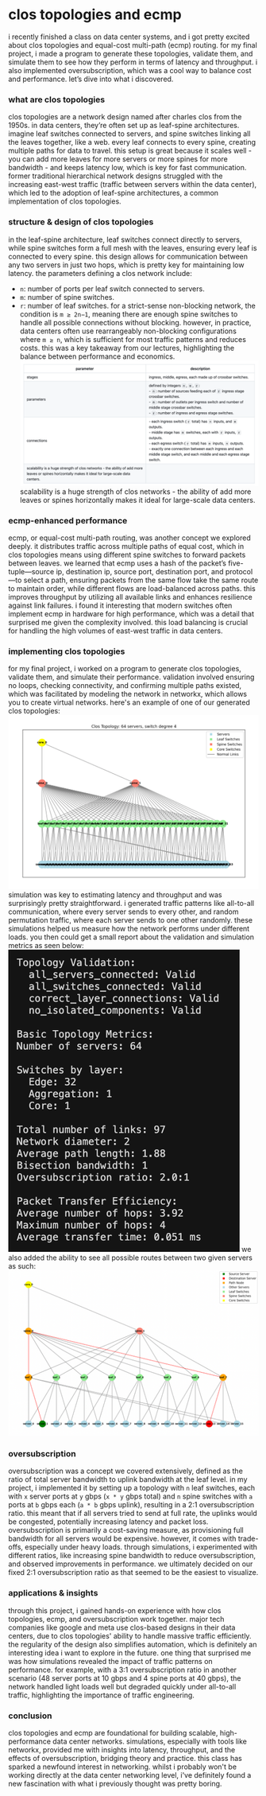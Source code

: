 # clos topologies and ecmp

i recently finished a class on data center systems, and i got pretty excited about clos topologies and equal-cost multi-path (ecmp) routing. for my final project, i made a program to generate these topologies, validate them, and simulate them to see how they perform in terms of latency and throughput. i also implemented oversubscription, which was a cool way to balance cost and performance. let’s dive into what i discovered.

### what are clos topologies
clos topologies are a network design named after charles clos from the 1950s. in data centers, they’re often set up as leaf-spine architectures. imagine leaf switches connected to servers, and spine switches linking all the leaves together, like a web. every leaf connects to every spine, creating multiple paths for data to travel. this setup is great because it scales well - you can add more leaves for more servers or more spines for more bandwidth - and keeps latency low, which is key for fast communication. former traditional hierarchical network designs struggled with the increasing east-west traffic (traffic between servers within the data center), which led to the adoption of leaf-spine architectures, a common implementation of clos topologies.

### structure & design of clos topologies
in the leaf-spine architecture, leaf switches connect directly to servers, while spine switches form a full mesh with the leaves, ensuring every leaf is connected to every spine. this design allows for communication between any two servers in just two hops, which is pretty key for maintaining low latency. the parameters defining a clos network include:  
- `n`: number of ports per leaf switch connected to servers.
- `m`: number of spine switches.
- `r`: number of leaf switches.
for a strict-sense non-blocking network, the condition is `m ≥ 2n−1`, meaning there are enough spine switches to handle all possible connections without blocking. however, in practice, data centers often use rearrangeably non-blocking configurations where `m ≥ n`, which is sufficient for most traffic patterns and reduces costs. this was a key takeaway from our lectures, highlighting the balance between performance and economics.
![](../../assets/table.png)
scalability is a huge strength of clos networks - the ability of add more leaves or spines horizontally makes it ideal for large-scale data centers.

### ecmp-enhanced performance
ecmp, or equal-cost multi-path routing, was another concept we explored deeply. it distributes traffic across multiple paths of equal cost, which in clos topologies means using different spine switches to forward packets between leaves. we learned that ecmp uses a hash of the packet’s five-tuple—source ip, destination ip, source port, destination port, and protocol—to select a path, ensuring packets from the same flow take the same route to maintain order, while different flows are load-balanced across paths.
this improves throughput by utilizing all available links and enhances resilience against link failures. i found it interesting that modern switches often implement ecmp in hardware for high performance, which was a detail that surprised me given the complexity involved. this load balancing is crucial for handling the high volumes of east-west traffic in data centers.

### implementing clos topologies
for my final project, i worked on a program to generate clos topologies, validate them, and simulate their performance. validation involved ensuring no loops, checking connectivity, and confirming multiple paths existed, which was facilitated by modeling the network in networkx, which allows you to create virtual networks.
here's an example of one of our generated clos topologies:
![](../../assets/toplogy.png)
simulation was key to estimating latency and throughput and was surprisingly pretty straightforward. i generated traffic patterns like all-to-all communication, where every server sends to every other, and random permutation traffic, where each server sends to one other randomly. these simulations helped us measure how the network performs under different loads. you then could get a small report about the validation and simulation metrics as seen below:
![](../../assets/metrics.png)
we also added the ability to see all possible routes between two given servers as such:
![](../../assets/unnamed.png)

### oversubscription
oversubscription was a concept we covered extensively, defined as the ratio of total server bandwidth to uplink bandwidth at the leaf level. in my project, i implemented it by setting up a topology with `n` leaf switches, each with `x` server ports at `y` gbps (`x * y` gbps total) and `n` spine switches with `a` ports at `b` gbps each (`a * b` gbps uplink), resulting in a 2:1 oversubscription ratio. this meant that if all servers tried to send at full rate, the uplinks would be congested, potentially increasing latency and packet loss.
oversubscription is primarily a cost-saving measure, as provisioning full bandwidth for all servers would be expensive. however, it comes with trade-offs, especially under heavy loads. through simulations, i experimented with different ratios, like increasing spine bandwidth to reduce oversubscription, and observed improvements in performance. we ultimately decided on our fixed 2:1 oversubscription ratio as that seemed to be the easiest to visualize.

### applications & insights
through this project, i gained hands-on experience with how clos topologies, ecmp, and oversubscription work together. major tech companies like google and meta use clos-based designs in their data centers, due to clos topologies' ability to handle massive traffic efficiently. the regularity of the design also simplifies automation, which is definitely an interesting idea i want to explore in the future.
one thing that surprised me was how simulations revealed the impact of traffic patterns on performance. for example, with a 3:1 oversubscription ratio in another scenario (48 server ports at 10 gbps and 4 spine ports at 40 gbps), the network handled light loads well but degraded quickly under all-to-all traffic, highlighting the importance of traffic engineering.

### conclusion
clos topologies and ecmp are foundational for building scalable, high-performance data center networks. simulations, especially with tools like networkx, provided me with insights into latency, throughput, and the effects of oversubscription, bridging theory and practice. this class has sparked a newfound interest in networking. whilst i probably won't be working directly at the data center networking level, i've definitely found a new fascination with what i previously thought was pretty boring.
